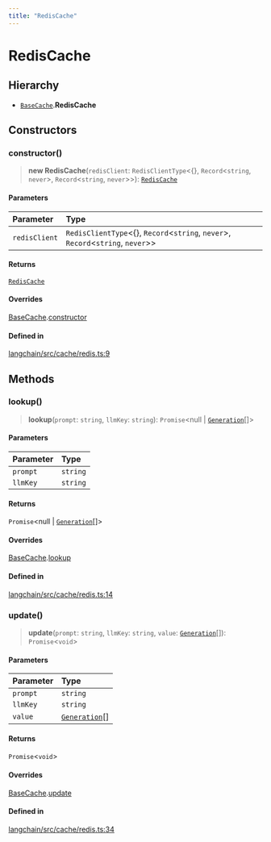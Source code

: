 ```yaml
---
title: "RedisCache"
---
```


# RedisCache

## Hierarchy

- [`BaseCache`](../../schema/classes/BaseCache.md).**RedisCache**

## Constructors

### constructor()

> **new RedisCache**(`redisClient`: `RedisClientType`<\{}, `Record`<`string`, `never`\>, `Record`<`string`, `never`\>\>): [`RedisCache`](RedisCache.md)

#### Parameters

| Parameter     | Type                                                                                   |
| :------------ | :------------------------------------------------------------------------------------- |
| `redisClient` | `RedisClientType`<\{}, `Record`<`string`, `never`\>, `Record`<`string`, `never`\>\> |

#### Returns

[`RedisCache`](RedisCache.md)

#### Overrides

[BaseCache](../../schema/classes/BaseCache.md).[constructor](../../schema/classes/BaseCache.md#constructor)

#### Defined in

[langchain/src/cache/redis.ts:9](https://github.com/hwchase17/langchainjs/blob/ddf2996/langchain/src/cache/redis.ts#L9)

## Methods

### lookup()

> **lookup**(`prompt`: `string`, `llmKey`: `string`): `Promise`<null \| [`Generation`](../../schema/interfaces/Generation.md)[]\>

#### Parameters

| Parameter | Type     |
| :-------- | :------- |
| `prompt`  | `string` |
| `llmKey`  | `string` |

#### Returns

`Promise`<null \| [`Generation`](../../schema/interfaces/Generation.md)[]\>

#### Overrides

[BaseCache](../../schema/classes/BaseCache.md).[lookup](../../schema/classes/BaseCache.md#lookup)

#### Defined in

[langchain/src/cache/redis.ts:14](https://github.com/hwchase17/langchainjs/blob/ddf2996/langchain/src/cache/redis.ts#L14)

### update()

> **update**(`prompt`: `string`, `llmKey`: `string`, `value`: [`Generation`](../../schema/interfaces/Generation.md)[]): `Promise`<`void`\>

#### Parameters

| Parameter | Type                                                    |
| :-------- | :------------------------------------------------------ |
| `prompt`  | `string`                                                |
| `llmKey`  | `string`                                                |
| `value`   | [`Generation`](../../schema/interfaces/Generation.md)[] |

#### Returns

`Promise`<`void`\>

#### Overrides

[BaseCache](../../schema/classes/BaseCache.md).[update](../../schema/classes/BaseCache.md#update)

#### Defined in

[langchain/src/cache/redis.ts:34](https://github.com/hwchase17/langchainjs/blob/ddf2996/langchain/src/cache/redis.ts#L34)
